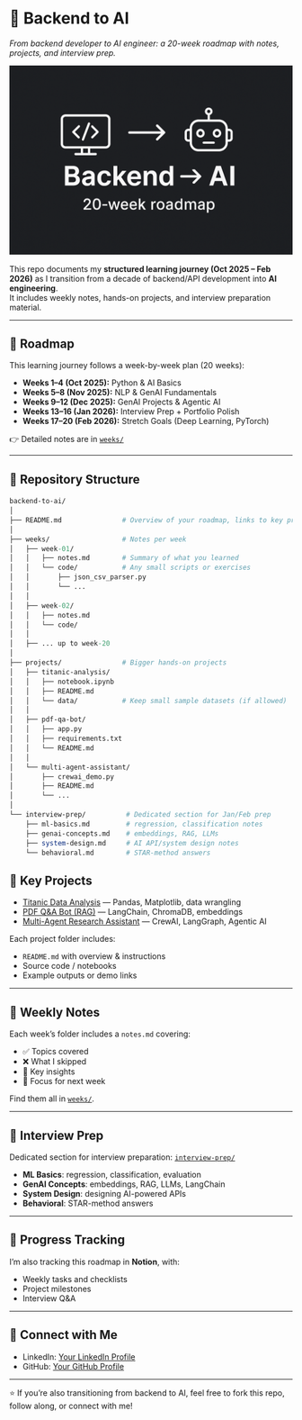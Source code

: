 # 🚀 Backend to AI

*From backend developer to AI engineer: a 20-week roadmap with notes, projects, and interview prep.*

<p align="center">
  <img src="./assets/backend-to-ai-banner.png" alt="Backend to AI - 20 week roadmap" width="600"/>
</p>


This repo documents my **structured learning journey (Oct 2025 – Feb 2026)** as I transition from a decade of backend/API development into **AI engineering**.  
It includes weekly notes, hands-on projects, and interview preparation material.

---

## 📅 Roadmap
This learning journey follows a week-by-week plan (20 weeks):

- **Weeks 1–4 (Oct 2025):** Python & AI Basics  
- **Weeks 5–8 (Nov 2025):** NLP & GenAI Fundamentals  
- **Weeks 9–12 (Dec 2025):** GenAI Projects & Agentic AI  
- **Weeks 13–16 (Jan 2026):** Interview Prep + Portfolio Polish  
- **Weeks 17–20 (Feb 2026):** Stretch Goals (Deep Learning, PyTorch)

👉 Detailed notes are in [`weeks/`](./weeks/)

---

## 📂 Repository Structure

``` perl
backend-to-ai/
│
├── README.md               # Overview of your roadmap, links to key projects
│
├── weeks/                  # Notes per week
│   ├── week-01/            
│   │   ├── notes.md        # Summary of what you learned
│   │   └── code/           # Any small scripts or exercises
│   │       ├── json_csv_parser.py
│   │       └── ...
│   │
│   ├── week-02/
│   │   ├── notes.md
│   │   └── code/
│   │
│   ├── ... up to week-20
│
├── projects/               # Bigger hands-on projects
│   ├── titanic-analysis/
│   │   ├── notebook.ipynb
│   │   ├── README.md
│   │   └── data/           # Keep small sample datasets (if allowed)
│   │
│   ├── pdf-qa-bot/
│   │   ├── app.py
│   │   ├── requirements.txt
│   │   └── README.md
│   │
│   └── multi-agent-assistant/
│       ├── crewai_demo.py
│       ├── README.md
│       └── ...
│
└── interview-prep/          # Dedicated section for Jan/Feb prep
    ├── ml-basics.md         # regression, classification notes
    ├── genai-concepts.md    # embeddings, RAG, LLMs
    ├── system-design.md     # AI API/system design notes
    └── behavioral.md        # STAR-method answers

```
## 🚀 Key Projects
- [Titanic Data Analysis](./projects/titanic-analysis) — Pandas, Matplotlib, data wrangling  
- [PDF Q&A Bot (RAG)](./projects/pdf-qa-bot) — LangChain, ChromaDB, embeddings  
- [Multi-Agent Research Assistant](./projects/multi-agent-assistant) — CrewAI, LangGraph, Agentic AI  

Each project folder includes:
- `README.md` with overview & instructions  
- Source code / notebooks  
- Example outputs or demo links  

---

## 📝 Weekly Notes
Each week’s folder includes a `notes.md` covering:
- ✅ Topics covered  
- ❌ What I skipped  
- 🔑 Key insights  
- 🎯 Focus for next week  

Find them all in [`weeks/`](./weeks/).

---

## 🎯 Interview Prep
Dedicated section for interview preparation: [`interview-prep/`](./interview-prep/)  
- **ML Basics**: regression, classification, evaluation  
- **GenAI Concepts**: embeddings, RAG, LLMs, LangChain  
- **System Design**: designing AI-powered APIs  
- **Behavioral**: STAR-method answers  

---

## 📌 Progress Tracking
I’m also tracking this roadmap in **Notion**, with:
- Weekly tasks and checklists  
- Project milestones  
- Interview Q&A  

---

## 🙌 Connect with Me
- LinkedIn: [Your LinkedIn Profile](https://linkedin.com/in/yourname)  
- GitHub: [Your GitHub Profile](https://github.com/yourusername)  

---

⭐️ If you’re also transitioning from backend to AI, feel free to fork this repo, follow along, or connect with me!

